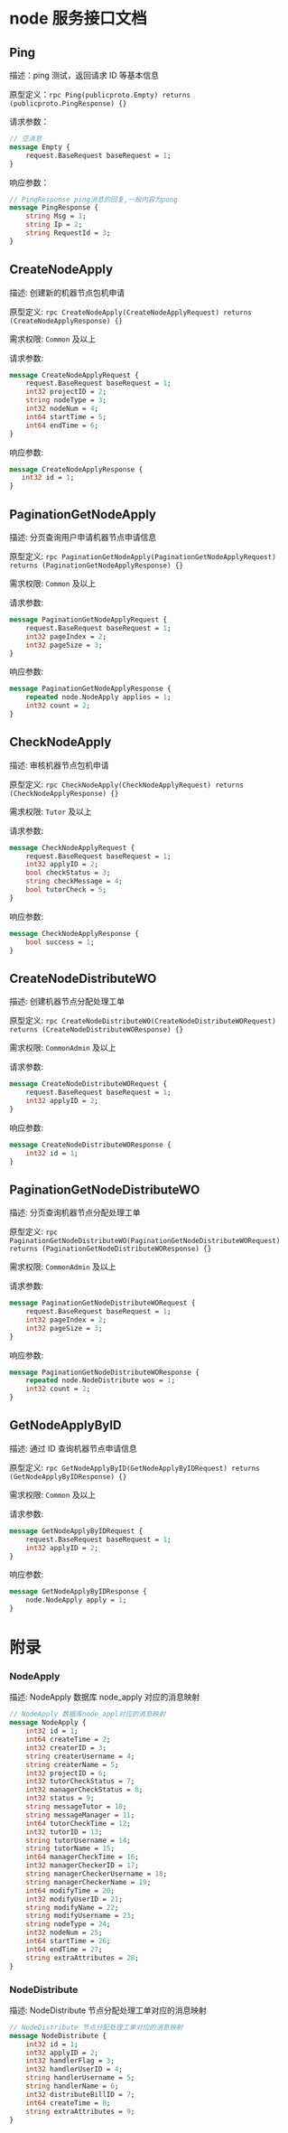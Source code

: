# node 服务接口文档

## Ping

描述：ping 测试，返回请求 ID 等基本信息

原型定义：`rpc Ping(publicproto.Empty) returns (publicproto.PingResponse) {}`

请求参数：

```protobuf
// 空消息
message Empty {
    request.BaseRequest baseRequest = 1;
}
```

响应参数：

```protobuf
// PingResponse ping消息的回复,一般内容为pong
message PingResponse {
    string Msg = 1;
    string Ip = 2;
    string RequestId = 3;
}
```

## CreateNodeApply

描述: 创建新的机器节点包机申请

原型定义: `rpc CreateNodeApply(CreateNodeApplyRequest) returns (CreateNodeApplyResponse) {}`

需求权限: `Common` 及以上

请求参数:

```protobuf
message CreateNodeApplyRequest {
    request.BaseRequest baseRequest = 1;
    int32 projectID = 2;
    string nodeType = 3;
    int32 nodeNum = 4;
    int64 startTime = 5;
    int64 endTime = 6;
}
```

响应参数:

```protobuf
message CreateNodeApplyResponse {
   int32 id = 1;
}
```

## PaginationGetNodeApply

描述: 分页查询用户申请机器节点申请信息

原型定义: `rpc PaginationGetNodeApply(PaginationGetNodeApplyRequest) returns (PaginationGetNodeApplyResponse) {}`

需求权限: `Common` 及以上

请求参数:

```protobuf
message PaginationGetNodeApplyRequest {
    request.BaseRequest baseRequest = 1;
    int32 pageIndex = 2;
    int32 pageSize = 3;
}
```

响应参数:

```protobuf
message PaginationGetNodeApplyResponse {
    repeated node.NodeApply applies = 1;
    int32 count = 2;
}
```

## CheckNodeApply

描述: 审核机器节点包机申请

原型定义: `rpc CheckNodeApply(CheckNodeApplyRequest) returns (CheckNodeApplyResponse) {}`

需求权限: `Tutor` 及以上

请求参数:

```protobuf
message CheckNodeApplyRequest {
    request.BaseRequest baseRequest = 1;
    int32 applyID = 2;
    bool checkStatus = 3;
    string checkMessage = 4;
    bool tutorCheck = 5;
}
```

响应参数:

```protobuf
message CheckNodeApplyResponse {
    bool success = 1;
}
```

## CreateNodeDistributeWO

描述: 创建机器节点分配处理工单

原型定义: `rpc CreateNodeDistributeWO(CreateNodeDistributeWORequest) returns (CreateNodeDistributeWOResponse) {}`

需求权限: `CommonAdmin` 及以上

请求参数:

```protobuf
message CreateNodeDistributeWORequest {
    request.BaseRequest baseRequest = 1;
    int32 applyID = 2;
}
```

响应参数:

```protobuf
message CreateNodeDistributeWOResponse {
    int32 id = 1;
}
```

## PaginationGetNodeDistributeWO

描述: 分页查询机器节点分配处理工单

原型定义: `rpc PaginationGetNodeDistributeWO(PaginationGetNodeDistributeWORequest) returns (PaginationGetNodeDistributeWOResponse) {}`

需求权限: `CommonAdmin` 及以上

请求参数:

```protobuf
message PaginationGetNodeDistributeWORequest {
    request.BaseRequest baseRequest = 1;
    int32 pageIndex = 2;
    int32 pageSize = 3;
}
```

响应参数:

```protobuf
message PaginationGetNodeDistributeWOResponse {
    repeated node.NodeDistribute wos = 1;
    int32 count = 2;
}
```

## GetNodeApplyByID

描述: 通过 ID 查询机器节点申请信息

原型定义: `rpc GetNodeApplyByID(GetNodeApplyByIDRequest) returns (GetNodeApplyByIDResponse) {}`

需求权限: `Common` 及以上

请求参数:

```protobuf
message GetNodeApplyByIDRequest {
    request.BaseRequest baseRequest = 1;
    int32 applyID = 2;
}
```

响应参数:

```protobuf
message GetNodeApplyByIDResponse {
    node.NodeApply apply = 1;
}
```

# 附录

### NodeApply

描述: NodeApply 数据库 node_apply 对应的消息映射

```protobuf
// NodeApply 数据库node_appl对应的消息映射
message NodeApply {
    int32 id = 1;
    int64 createTime = 2;
    int32 createrID = 3;
    string createrUsername = 4;
    string createrName = 5;
    int32 projectID = 6;
    int32 tutorCheckStatus = 7;
    int32 managerCheckStatus = 8;
    int32 status = 9;
    string messageTutor = 10;
    string messageManager = 11;
    int64 tutorCheckTime = 12;
    int32 tutorID = 13;
    string tutorUsername = 14;
    string tutorName = 15;
    int64 managerCheckTime = 16;
    int32 managerCheckerID = 17;
    string managerCheckerUsername = 18;
    string managerCheckerName = 19;
    int64 modifyTime = 20;
    int32 modifyUserID = 21;
    string modifyName = 22;
    string modifyUsername = 23;
    string nodeType = 24;
    int32 nodeNum = 25;
    int64 startTime = 26;
    int64 endTime = 27;
    string extraAttributes = 28;
}
```

### NodeDistribute

描述: NodeDistribute 节点分配处理工单对应的消息映射

```protobuf
// NodeDistribute 节点分配处理工单对应的消息映射
message NodeDistribute {
    int32 id = 1;
    int32 applyID = 2;
    int32 handlerFlag = 3;
    int32 handlerUserID = 4;
    string handlerUsername = 5;
    string handlerName = 6;
    int32 distributeBillID = 7;
    int64 createTime = 8;
    string extraAttributes = 9;
}
```
